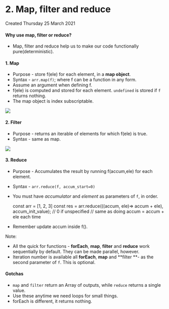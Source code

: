 # 2. Map, filter and reduce
Created Thursday 25 March 2021

#### Why use map, filter or reduce?

* Map, filter and reduce help us to make our code functionally pure(deterministic).


#### 1. Map

* Purpose - store f(ele) for each element, in a **map object**.
* Syntax - ``arr.map(f)``; where f can be a function in any form.
* Assume an argument when defining f.
* f(ele) is computed and stored for each element. ``undefined`` is stored if ``f`` returns nothing.
* The map object is index subscriptable.

![](2_Map,_filter_and_reduce-image-1.png)

#### 2. Filter

* Purpose - returns an iterable of elements for which f(ele) is true.
* Syntax - same as map.

![](2_Map,_filter_and_reduce-image-2.png)

#### 3. Reduce

* Purpose - Accumulates the result by running f(accum,ele) for each element.
* Syntax - ``arr.reduce(f, accum_start=0)``
* You must have *accumulator* and *element* as parameters of ``f``, in order.

	const arr = [1, 2, 3]
	const res = arr.reduce(((accum, ele)=> accum + ele), accum_init_value); // 0 if unspecified
	// same as doing accum = accum + ele each time


* Remember update accum inside f().

Note: 

* All the quick for functions - **forEach**, **map**, **filter** and **reduce** work sequentially by default. They can be made parallel, however.
* Iteration number is available all **forEach**, **map** and **filter **- as the second parameter of ``f``. This is optional.


#### Gotchas

* ``map`` and ``filter`` return an Array of outputs, while ``reduce`` returns a single value.
* Use these anytime we need loops for small things.
* forEach is different, it returns nothing.


